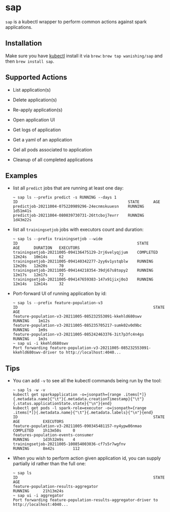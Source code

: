 # sap
`sap` is a kubectl wrapper to perform common actions against spark applications.

## Installation

Make sure you have [kubectl](https://kubernetes.io/docs/tasks/tools/install-kubectl-macos/) install it via `brew`: `brew tap wanishing/sap` and then `brew install sap`.

## Supported Actions

* List application(s)

* Delete application(s)

* Re-apply application(s) 

* Open application UI

* Get logs of application

* Get a yaml of an application

* Gel all pods associated to application

* Cleanup of all completed applications

## Examples
* list all `predict` jobs that are running at least one day:

  ```
  ~ sap ls --prefix predict -s RUNNING --days 1
  ID                                                STATE      AGE     
  predictjob-20211004-075220989296-24ecnmskuuesn    RUNNING    1d51m41s
  predictjob-20211004-080039730731-26ttcboj7evrr    RUNNING    1d43m22s
  ```

* list all `trainingsetjob` jobs with executors count and duration:

  ```
  ~ sap ls --prefix trainingsetjob --wide
  ID                                                    STATE      AGE      DURATION   EXECUTORS 
  trainingsetjob-20211005-094136475129-2rj6velyqjjum    COMPLETED  12m24s   10m14s     62        
  trainingsetjob-20211005-094140342277-2yy6v1ystqblw    RUNNING    12m20s   12m20s     70        
  trainingsetjob-20211005-094144218354-39dj67s8topy2    RUNNING    12m17s   12m17s     72        
  trainingsetjob-20211005-094147659383-147x91jixj0o3    RUNNING    12m14s   12m14s     32  
  ```
* Port-forward UI of running application by id:
  ```
  ~ sap ls --prefix feature-population-v3
  ID                                                           STATE      AGE  
  feature-population-v3-20211005-085232553091-kkehld680swv     RUNNING    1m12s
  feature-population-v3-20211005-085235705217-sumk02v0d9bc     RUNNING    1m9s 
  feature-population-v3-20211005-085242463376-3it7p3fc4n4gs    RUNNING    1m3s 
  ~ sap ui -i kkehld680swv
  Port forwarding feature-population-v3-20211005-085232553091-kkehld680swv-driver to http://localhost:4040...
  ```

## Tips

* You can add `-v` to see all the kubectl commands being run by the tool:

  ```
  ~ sap ls -w -v
  kubectl get sparkapplication -o=jsonpath={range .items[*]}{.metadata.name}{"\t"}{.metadata.creationTimestamp}{"\t"}{.status.applicationState.state}{"\n"}{end}
  kubectl get pods -l spark-role=executor -o=jsonpath={range .items[*]}{.metadata.name}{"\t"}{.metadata.labels}{"\n"}{end}
  ID                                                           STATE        AGE          EXECUTORS 
  feature-population-v3-20211005-090345481157-ny4ypw86nmao     COMPLETED    1h13m50s     0         
  features-population-events-consumer                          RUNNING      1d3h32m9s    4         
  trainingsetjob-20211005-100854003036-cf7s5r7wgfnv            RUNNING      8m42s        112 
  ```

* When you wish to perform action given application id, you can supply partially id rather than the full one:
  ```
  ~ sap ls
  ID                                                           STATE        AGE      
  feature-population-results-aggregator                        RUNNING      21h13m24s              
  ~ sap ui -i aggregator
  Port forwarding feature-population-results-aggregator-driver to http://localhost:4040...
  ```
